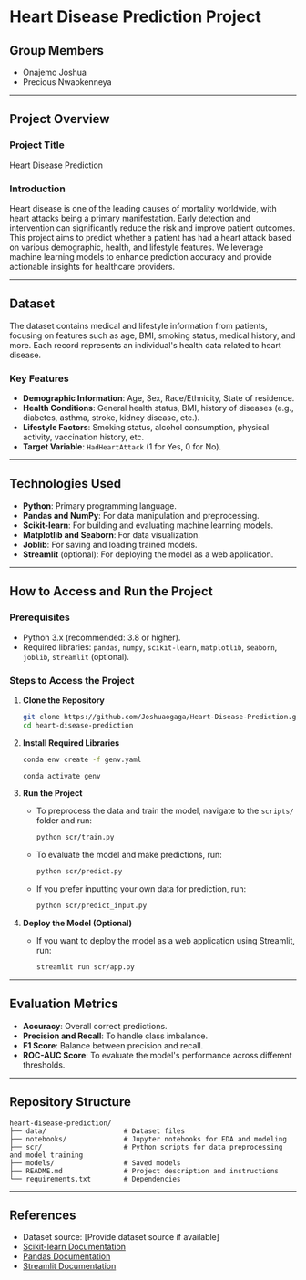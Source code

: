 # Heart Disease Prediction Project

## Group Members
- Onajemo Joshua
- Precious Nwaokenneya

---

## Project Overview

### Project Title
Heart Disease Prediction

### Introduction
Heart disease is one of the leading causes of mortality worldwide, with heart attacks being a primary manifestation. Early detection and intervention can significantly reduce the risk and improve patient outcomes. This project aims to predict whether a patient has had a heart attack based on various demographic, health, and lifestyle features. We leverage machine learning models to enhance prediction accuracy and provide actionable insights for healthcare providers.

---

## Dataset
The dataset contains medical and lifestyle information from patients, focusing on features such as age, BMI, smoking status, medical history, and more. Each record represents an individual's health data related to heart disease.

### Key Features
- **Demographic Information**: Age, Sex, Race/Ethnicity, State of residence.
- **Health Conditions**: General health status, BMI, history of diseases (e.g., diabetes, asthma, stroke, kidney disease, etc.).
- **Lifestyle Factors**: Smoking status, alcohol consumption, physical activity, vaccination history, etc.
- **Target Variable**: `HadHeartAttack` (1 for Yes, 0 for No).

---

## Technologies Used
- **Python**: Primary programming language.
- **Pandas and NumPy**: For data manipulation and preprocessing.
- **Scikit-learn**: For building and evaluating machine learning models.
- **Matplotlib and Seaborn**: For data visualization.
- **Joblib**: For saving and loading trained models.
- **Streamlit** (optional): For deploying the model as a web application.

---

## How to Access and Run the Project

### Prerequisites
- Python 3.x (recommended: 3.8 or higher).
- Required libraries: `pandas`, `numpy`, `scikit-learn`, `matplotlib`, `seaborn`, `joblib`, `streamlit` (optional).

### Steps to Access the Project
1. **Clone the Repository**
   ```bash
   git clone https://github.com/Joshuaogaga/Heart-Disease-Prediction.git
   cd heart-disease-prediction
   ```

2. **Install Required Libraries**
   ```bash
   conda env create -f genv.yaml
   ```
   ```bash
   conda activate genv
   ```

3. **Run the Project**
   - To preprocess the data and train the model, navigate to the `scripts/` folder and run:
     ```bash
     python scr/train.py
     ```
   - To evaluate the model and make predictions, run:
     ```bash
     python scr/predict.py
     ```
   - If you prefer inputting your own data for prediction, run:
     ```bash
     python scr/predict_input.py
     ```

4. **Deploy the Model (Optional)**
   - If you want to deploy the model as a web application using Streamlit, run:
     ```bash
     streamlit run scr/app.py
     ```

---

## Evaluation Metrics
- **Accuracy**: Overall correct predictions.
- **Precision and Recall**: To handle class imbalance.
- **F1 Score**: Balance between precision and recall.
- **ROC-AUC Score**: To evaluate the model's performance across different thresholds.

---

## Repository Structure
```
heart-disease-prediction/
├── data/                   # Dataset files
├── notebooks/              # Jupyter notebooks for EDA and modeling
├── scr/                    # Python scripts for data preprocessing and model training
├── models/                 # Saved models 
├── README.md               # Project description and instructions
└── requirements.txt        # Dependencies
```

---

## References
- Dataset source: [Provide dataset source if available]
- [Scikit-learn Documentation](https://scikit-learn.org/stable/)
- [Pandas Documentation](https://pandas.pydata.org/docs/)
- [Streamlit Documentation](https://docs.streamlit.io/)

